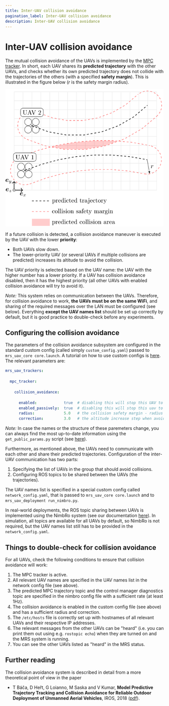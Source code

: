 ```yaml
---
title: Inter-UAV collision avoidance
pagination_label: Inter-UAV collision avoidance
description: Inter-UAV collision avoidance
---
```


# Inter-UAV collision avoidance

The mutual collision avoidance of the UAVs is implemented by the [MPC tracker](/docs/features/trackers/).
In short, each UAV shares its **predicted trajectory** with the other UAVs, and checks whether its own predicted trajectory does not collide with the trajectories of the others (with a specified **safety margin**).
This is illustrated in the figure below ($r$ is the safety margin radius).

![Trajectory prediction and collision detection.](fig/inter-uav-collision-avoidance.svg)

If a future collision is detected, a collision avoidance maneuver is executed by the UAV with the lower **priority**:

* Both UAVs slow down.
* The lower-priority UAV (or several UAVs if multiple collisions are predicted) increases its altitude to avoid the collision.

The UAV priority is selected based on the UAV name: the UAV with the higher number has a lower priority.
If a UAV has collision avoidance disabled, then it has the highest priority (all other UAVs with enabled collision avoidance will try to avoid it).

*Note:* This system relies on communication between the UAVs.
Therefore, for collision avoidance to work, **the UAVs must be on the same WiFi**, and sharing of the required messages over the LAN must be configured (see below).
Everything **except the UAV names list** should be set up correctly by default, but it is good practice to double-check before any experiments.

## Configuring the collision avoidance

The parameters of the collision avoidance subsystem are configured in the standard custom config (called simply `custom_config.yaml`) passed to `mrs_uav_core core.launch`.
A tutorial on how to use custom configs is [here](/docs/api/custom_configs/).
The relevant parameters are:
```yaml
mrs_uav_trackers:

  mpc_tracker:

    collision_avoidance:

      enabled:            true  # disabling this will stop this UAV to react to others, but it will still transmit data to others
      enabled_passively:  true  # disabling this will stop this uav to even transmit its data to others (only if enabled: false)
      radius:             5.0   # the collision safety margin - radius used to inflate the predicted trajectories when detecting collisions [m]
      correction:         3.0   # the altitude increase step when avoiding collision [m]
```

*Note:* In case the names or the structure of these paremeters change, you can always find the most up-to-date information using the `get_public_params.py` script (see [here](/docs/api/custom_configs/)).

Furthermore, as mentioned above, the UAVs need to communicate with each other and share their predicted trajectories.
Configuration of the inter-UAV communication has two parts:

1. Specifying the list of UAVs in the group that should avoid collisions.
2. Configuring ROS topics to be shared between the UAVs (the trajectories).

The UAV names list is specified in a special custom config called `network_config.yaml`, that is passed to `mrs_uav_core core.launch` and to `mrs_uav_deployment run_nimbro.py`.

In real-world deployments, the ROS topic sharing between UAVs is implemented using the NimbRo system (see our documentation [here](/docs/features/nimbro-network/)).
In simulation, all topics are available for all UAVs by default, so NimbRo is not required, but the UAV names list still has to be provided in the `network_config.yaml`.

## Things to double-check for collision avoidance

For all UAVs, check the following conditions to ensure that collision avoidance will work:

1. The MPC tracker is active.
2. All relevant UAV names are specified in the UAV names list in the network config file (see above).
3. The predicted MPC trajectory topic and the control manager diagnostics topic are specified in the nimbro config file with a sufficient rate (at least 1Hz).
4. The collision avoidance is enabled in the custom config file (see above) and has a sufficient radius and correction.
5. The `/etc/hosts` file is correctly set up with hostnames of all relevant UAVs and their respective IP addresses.
6. The relevant messages from the other UAVs can be "heard" (i.e. you can print them out using e.g. `rostopic echo`) when they are turned on and the MRS system is running.
7. You can see the other UAVs listed as "heard" in the MRS status.

## Further reading

The collision avoidance system is described in detail from a more theoretical point of view in the paper

* T Báča, D Heřt, G Loianno, M Saska and V Kumar, **Model Predictive Trajectory Tracking and Collision Avoidance for Reliable Outdoor Deployment of Unmanned Aerial Vehicles**, IROS, 2018 ([pdf](https://mrs.fel.cvut.cz/data/papers/iros_2018_mpc.pdf)).
